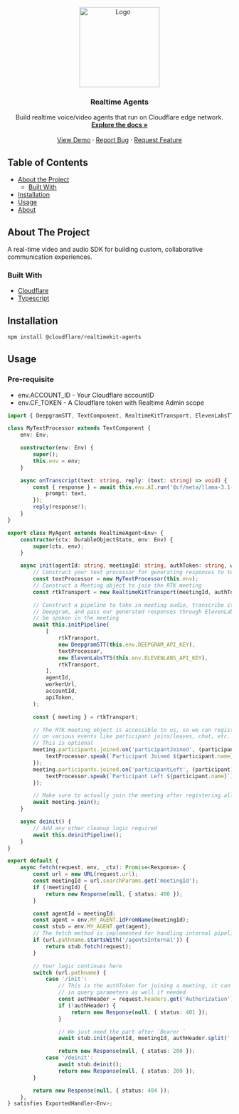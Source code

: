 <!-- PROJECT LOGO -->
<p align="center">
  <a href="https://cloudflare.com">
    <img src="https://cf-assets.www.cloudflare.com/slt3lc6tev37/6EYsdkdfBcHtgPmgp3YtkD/0b203affd2053988264b9253b13de6b3/logo-thumbnail.png" alt="Logo" width="180">
  </a>
  <h3 align="center">Realtime Agents</h3>

  <p align="center">
    Build realtime voice/video agents that run on Cloudflare edge network.
    <br />
    <a href="https://develoeprs.cloudflare.com"><strong>Explore the docs »</strong></a>
    <br />
    <br />
    <a href="https://demo.realtime.cloudflare.com">View Demo</a>
    ·
    <a href="https://community.cloudflare.com/">Report Bug</a>
    ·
    <a href="https://community.cloudflare.com/">Request Feature</a>
  </p>
</p>

<!-- TABLE OF CONTENTS -->

## Table of Contents

- [About the Project](#about-the-project)
  - [Built With](#built-with)
- [Installation](#installation)
- [Usage](#usage)
- [About](#about)

<!-- ABOUT THE PROJECT -->

## About The Project

A real-time video and audio SDK for building custom, collaborative communication experiences.

### Built With

- [Cloudflare](https://cloudflare.com)
- [Typescript](https://typescriptlang.org)

<!-- INSTALLATION -->

## Installation

```sh
npm install @cloudflare/realtimekit-agents
```

<!-- USAGE EXAMPLES -->

## Usage

### Pre-requisite

- env.ACCOUNT_ID - Your Cloudflare accountID
- env.CF_TOKEN - A Cloudflare token with Realtime Admin scope

```ts
import { DeepgramSTT, TextComponent, RealtimeKitTransport, ElevenLabsTTS, RealtimeAgent } from '@cloudflare/realtime-agents';

class MyTextProcessor extends TextComponent {
	env: Env;

	constructor(env: Env) {
		super();
		this.env = env;
	}

	async onTranscript(text: string, reply: (text: string) => void) {
		const { response } = await this.env.AI.run('@cf/meta/llama-3.1-8b-instruct', {
			prompt: text,
		});
		reply(response!);
	}
}

export class MyAgent extends RealtimeAgent<Env> {
	constructor(ctx: DurableObjectState, env: Env) {
		super(ctx, env);
	}

	async init(agentId: string, meetingId: string, authToken: string, workerUrl: string, accountId: string, apiToken: string) {
		// Construct your text processor for generating responses to text
		const textProcessor = new MyTextProcessor(this.env);
		// Construct a Meeting object to join the RTK meeting
		const rtkTransport = new RealtimeKitTransport(meetingId, authToken);

		// Construct a pipeline to take in meeting audio, transcribe it using
		// Deepgram, and pass our generated responses through ElevenLabs to
		// be spoken in the meeting
		await this.initPipeline(
			[
				rtkTransport,
				new DeepgramSTT(this.env.DEEPGRAM_API_KEY),
				textProcessor,
				new ElevenLabsTTS(this.env.ELEVENLABS_API_KEY),
				rtkTransport,
			],
			agentId,
			workerUrl,
			accountId,
			apiToken,
		);

		const { meeting } = rtkTransport;

		// The RTK meeting object is accessible to us, so we can register handlers
		// on various events like participant joins/leaves, chat, etc.
		// This is optional
		meeting.participants.joined.on('participantJoined', (participant) => {
			textProcessor.speak(`Participant Joined ${participant.name}`);
		});
		meeting.participants.joined.on('participantLeft', (participant) => {
			textProcessor.speak(`Participant Left ${participant.name}`);
		});

		// Make sure to actually join the meeting after registering all handlers
		await meeting.join();
	}

	async deinit() {
		// Add any other cleanup logic required
		await this.deinitPipeline();
	}
}

export default {
	async fetch(request, env, _ctx): Promise<Response> {
		const url = new URL(request.url);
		const meetingId = url.searchParams.get('meetingId');
		if (!meetingId) {
			return new Response(null, { status: 400 });
		}

		const agentId = meetingId;
		const agent = env.MY_AGENT.idFromName(meetingId);
		const stub = env.MY_AGENT.get(agent);
		// The fetch method is implemented for handling internal pipeline logic
		if (url.pathname.startsWith('/agentsInternal')) {
			return stub.fetch(request);
		}

		// Your logic continues here
		switch (url.pathname) {
			case '/init':
				// This is the authToken for joining a meeting, it can be passed
				// in query parameters as well if needed
				const authHeader = request.headers.get('Authorization');
				if (!authHeader) {
					return new Response(null, { status: 401 });
				}

				// We just need the part after `Bearer `
				await stub.init(agentId, meetingId, authHeader.split(' ')[1], url.host, env.ACCOUNT_ID, env.CF_TOKEN);

				return new Response(null, { status: 200 });
			case '/deinit':
				await stub.deinit();
				return new Response(null, { status: 200 });
		}

		return new Response(null, { status: 404 });
	},
} satisfies ExportedHandler<Env>;
```
